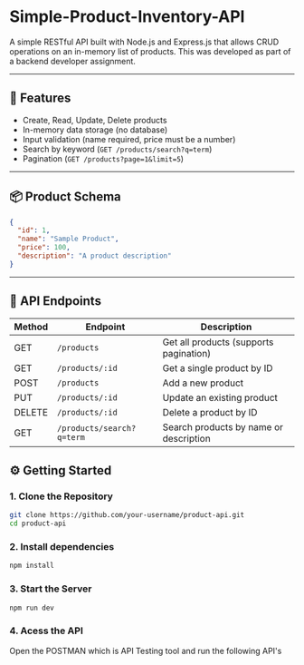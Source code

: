 # Simple-Product-Inventory-API


A simple RESTful API built with Node.js and Express.js that allows CRUD operations on an in-memory list of products. This was developed as part of a backend developer assignment.

---

## 🚀 Features

- Create, Read, Update, Delete products
- In-memory data storage (no database)
- Input validation (name required, price must be a number)
- Search by keyword (`GET /products/search?q=term`)
- Pagination (`GET /products?page=1&limit=5`)

---

## 📦 Product Schema

```json
{
  "id": 1,
  "name": "Sample Product",
  "price": 100,
  "description": "A product description"
}
```

---

## 📡 API Endpoints

| Method | Endpoint               | Description                       |
|--------|------------------------|-----------------------------------|
| GET    | `/products`            | Get all products (supports pagination) |
| GET    | `/products/:id`        | Get a single product by ID        |
| POST   | `/products`            | Add a new product                 |
| PUT    | `/products/:id`        | Update an existing product        |
| DELETE | `/products/:id`        | Delete a product by ID            |
| GET    | `/products/search?q=term` | Search products by name or description |


## ⚙️ Getting Started

### 1. Clone the Repository
```bash
git clone https://github.com/your-username/product-api.git
cd product-api
```

### 2. Install dependencies
```bash
npm install
```

### 3. Start the Server
```bash
npm run dev
```

### 4. Acess the API
Open the POSTMAN which is API Testing tool and run the following API's

